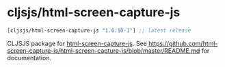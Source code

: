 # cljsjs/html-screen-capture-js

[](dependency)
```clojure
[cljsjs/html-screen-capture-js "1.0.10-1"] ;; latest release
```
[](/dependency)

CLJSJS package for [html-screen-capture-js](https://github.com/html-screen-capture-js/html-screen-capture-js). See https://github.com/html-screen-capture-js/html-screen-capture-js/blob/master/README.md for documentation.
